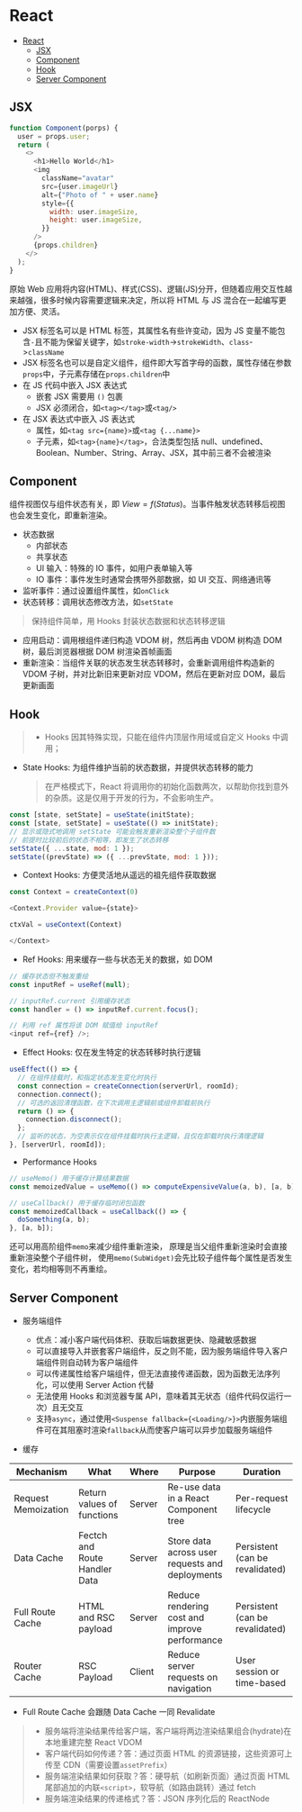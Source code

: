 # React

- [React](#react)
  - [JSX](#jsx)
  - [Component](#component)
  - [Hook](#hook)
  - [Server Component](#server-component)

## JSX

```js
function Component(porps) {
  user = props.user;
  return (
    <>
      <h1>Hello World</h1>
      <img
        className="avatar"
        src={user.imageUrl}
        alt={"Photo of " + user.name}
        style={{
          width: user.imageSize,
          height: user.imageSize,
        }}
      />
      {props.children}
    </>
  );
}
```

原始 Web 应用将内容(HTML)、样式(CSS)、逻辑(JS)分开，但随着应用交互性越来越强，很多时候内容需要逻辑来决定，所以将 HTML 与 JS 混合在一起编写更加方便、灵活。

- JSX 标签名可以是 HTML 标签，其属性名有些许变动，因为 JS 变量不能包含`-`且不能为保留关键字，如`stroke-width`->`strokeWidth`、`class`->`className`
- JSX 标签名也可以是自定义组件，组件即大写首字母的函数，属性存储在参数`props`中，子元素存储在`props.children`中
- 在 JS 代码中嵌入 JSX 表达式
  - 嵌套 JSX 需要用 `()` 包裹
  - JSX 必须闭合，如`<tag></tag>`或`<tag/>`
- 在 JSX 表达式中嵌入 JS 表达式
  - 属性，如`<tag src={name}>`或`<tag {...name}>`
  - 子元素，如`<tag>{name}</tag>`，合法类型包括 null、undefined、Boolean、Number、String、Array、JSX，其中前三者不会被渲染

## Component

组件视图仅与组件状态有关，即 $View=f(Status)$。当事件触发状态转移后视图也会发生变化，即重新渲染。

- 状态数据
  - 内部状态
  - 共享状态
  - UI 输入：特殊的 IO 事件，如用户表单输入等
  - IO 事件：事件发生时通常会携带外部数据，如 UI 交互、网络通讯等
- 监听事件：通过设置组件属性，如`onClick`
- 状态转移：调用状态修改方法，如`setState`

> 保持组件简单，用 Hooks 封装状态数据和状态转移逻辑

- 应用启动：调用根组件递归构造 VDOM 树，然后再由 VDOM 树构造 DOM 树，最后浏览器根据 DOM 树渲染首帧画面
- 重新渲染：当组件关联的状态发生状态转移时，会重新调用组件构造新的 VDOM 子树，并对比新旧来更新对应 VDOM，然后在更新对应 DOM，最后更新画面

## Hook

> - Hooks 因其特殊实现，只能在组件内顶层作用域或自定义 Hooks 中调用；

- State Hooks: 为组件维护当前的状态数据，并提供状态转移的能力
  > 在严格模式下，React 将调用你的初始化函数两次，以帮助你找到意外的杂质。这是仅用于开发的行为，不会影响生产。

```js
const [state, setState] = useState(initState);
const [state, setState] = useState(() => initState);
// 显示或隐式地调用 setState 可能会触发重新渲染整个子组件数
// 前提时比较前后的状态不相等，即发生了状态转移
setState({ ...state, mod: 1 });
setState((prevState) => ({ ...prevState, mod: 1 }));
```

- Context Hooks: 方便灵活地从遥远的祖先组件获取数据

```js
const Context = createContext(0)

<Context.Provider value={state}>

ctxVal = useContext(Context)

</Context>
```

- Ref Hooks: 用来缓存一些与状态无关的数据，如 DOM

```js
// 缓存状态但不触发重绘
const inputRef = useRef(null);

// inputRef.current 引用缓存状态
const handler = () => inputRef.current.focus();

// 利用 ref 属性将该 DOM 赋值给 inputRef
<input ref={ref} />;
```

- Effect Hooks: 仅在发生特定的状态转移时执行逻辑

```js
useEffect(() => {
  // 在组件挂载时，和指定状态发生变化时执行
  const connection = createConnection(serverUrl, roomId);
  connection.connect();
  // 可选的返回清理函数，在下次调用主逻辑前或组件卸载前执行
  return () => {
    connection.disconnect();
  };
  // 监听的状态，为空表示仅在组件挂载时执行主逻辑，且仅在卸载时执行清理逻辑
}, [serverUrl, roomId]);
```

- Performance Hooks

```js
// useMemo() 用于缓存计算结果数据
const memoizedValue = useMemo(() => computeExpensiveValue(a, b), [a, b]);

// useCallback() 用于缓存临时闭包函数
const memoizedCallback = useCallback(() => {
  doSomething(a, b);
}, [a, b]);
```

还可以用高阶组件`memo`来减少组件重新渲染，
原理是当父组件重新渲染时会直接重新渲染整个子组件树，
使用`memo(SubWidget)`会先比较子组件每个属性是否发生变化，若均相等则不再重绘。

## Server Component

- 服务端组件

  - 优点：减小客户端代码体积、获取后端数据更快、隐藏敏感数据
  - 可以直接导入并嵌套客户端组件，反之则不能，因为服务端组件导入客户端组件则自动转为客户端组件
  - 可以传递属性给客户端组件，但无法直接传递函数，因为函数无法序列化，可以使用 Server Action 代替
  - 无法使用 Hooks 和浏览器专属 API，意味着其无状态（组件代码仅运行一次）且无交互
  - 支持`async`，通过使用`<Suspense fallback={<Loading/>}>`内嵌服务端组件可在其阻塞时渲染`fallback`从而使客户端可以异步加载服务端组件

- 缓存

| Mechanism           | What                          | Where  | Purpose                                         | Duration                        |
| ------------------- | ----------------------------- | ------ | ----------------------------------------------- | ------------------------------- |
| Request Memoization | Return values of functions    | Server | Re-use data in a React Component tree           | Per-request lifecycle           |
| Data Cache          | Fectch and Route Handler Data | Server | Store data across user requests and deployments | Persistent (can be revalidated) |
| Full Route Cache    | HTML and RSC payload          | Server | Reduce rendering cost and improve performance   | Persistent (can be revalidated) |
| Router Cache        | RSC Payload                   | Client | Reduce server requests on navigation            | User session or time-based      |

- Full Route Cache 会跟随 Data Cache 一同 Revalidate

> - 服务端将渲染结果传给客户端，客户端将两边渲染结果组合(hydrate)在本地重建完整 React VDOM
> - 客户端代码如何传递？答：通过页面 HTML 的资源链接，这些资源可上传至 CDN（需要设置`assetPrefix`）
> - 服务端渲染结果如何获取？答：硬导航（如刷新页面）通过页面 HTML 尾部追加的内联`<script>`，软导航（如路由跳转）通过 fetch
> - 服务端渲染结果的传递格式？答：JSON 序列化后的 ReactNode
